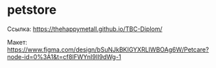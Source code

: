 # petstore

Ссылка: https://thehappymetall.github.io/TBC-Diplom/

Макет: https://www.figma.com/design/bSuNJkBKIGYXRLIWBOAg6W/Petcare?node-id=0%3A1&t=cf8lFWYnI9II9dWg-1
